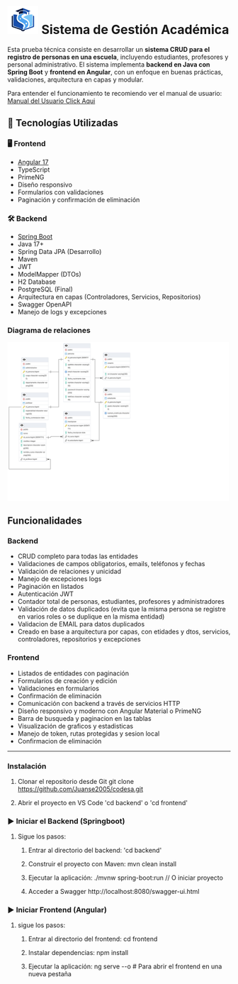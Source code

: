 # <img src="frontend/src/assets/logo.png" alt="Demo" width="70"/> Sistema de Gestión Académica

Esta prueba técnica consiste en desarrollar un **sistema CRUD para el registro de personas en una escuela**, incluyendo estudiantes, profesores y personal administrativo. El sistema implementa **backend en Java con Spring Boot** y **frontend en Angular**, con un enfoque en buenas prácticas, validaciones, arquitectura en capas y modular.

Para entender el funcionamiento te recomiendo ver el manual de usuario:
[Manual del Usuario Click Aqui](manual-usuario/Manual-de-usuario-SGE-CODESA.pdf)

## 🚀 Tecnologías Utilizadas

### 🖥️ Frontend
- [Angular 17](https://angular.io/)
- TypeScript
- PrimeNG
- Diseño responsivo
- Formularios con validaciones
- Paginación y confirmación de eliminación

### 🛠️ Backend
- [Spring Boot](https://spring.io/projects/spring-boot)
- Java 17+
- Spring Data JPA (Desarrollo)
- Maven
- JWT
- ModelMapper (DTOs)
- H2 Database
- PostgreSQL (Final)
- Arquitectura en capas (Controladores, Servicios, Repositorios)
- Swagger OpenAPI
- Manejo de logs y excepciones


### Diagrama de relaciones
<img src="database/Modelo-relacional.png" alt="Demo" width="500"/>


## Funcionalidades

### Backend
- CRUD completo para todas las entidades
- Validaciones de campos obligatorios, emails, teléfonos y fechas
- Validación de relaciones y unicidad
- Manejo de excepciones logs
- Paginación en listados
- Autenticación JWT
- Contador total de personas, estudiantes, profesores y administradores
- Validación de datos duplicados (evita que la misma persona se registre en varios roles o se duplique en la misma entidad)
- Validacion de EMAIL para datos duplicados
- Creado en base a arquitectura por capas, con etidades y dtos, servicios, controladores, repositorios y excepciones 

### Frontend
- Listados de entidades con paginación
- Formularios de creación y edición
- Validaciones en formularios
- Confirmación de eliminación
- Comunicación con backend a través de servicios HTTP
- Diseño responsivo y moderno con Angular Material o PrimeNG
- Barra de busqueda y paginacion en las tablas
- Visualización de graficos y estadisticas
- Manejo de token, rutas protegidas y sesion local
- Confirmacion de eliminación

---

### Instalación
1. Clonar el repositorio desde Git
   git clone https://github.com/Juanse2005/codesa.git

2. Abrir el proyecto en VS Code
   'cd backend' o 'cd frontend'

### ▶️ Iniciar el Backend (Springboot)
1. Sigue los pasos:
    1. Entrar al directorio del backend:
      'cd backend'

    2. Construir el proyecto con Maven:
       mvn clean install
    
    3. Ejecutar la aplicación:
      ./mvnw spring-boot:run // O iniciar proyecto
    
    4. Acceder a Swagger
       http://localhost:8080/swagger-ui.html
       
### ▶️ Iniciar Frontend (Angular)
1. sigue los pasos:
    1. Entrar al directorio del frontend:
       cd frontend
    
    2. Instalar dependencias:
       npm install
    
    3. Ejecutar la aplicación:
       ng serve --o  # Para abrir el frontend en una nueva pestaña
